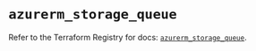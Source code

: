 # `azurerm_storage_queue`

Refer to the Terraform Registry for docs: [`azurerm_storage_queue`](https://registry.terraform.io/providers/hashicorp/azurerm/3.97.1/docs/resources/storage_queue).
